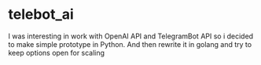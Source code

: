 # telebot_ai
I was interesting in work with OpenAI API and TelegramBot API so i decided to make simple prototype in Python.
And then rewrite it in golang and try to keep options open for scaling
